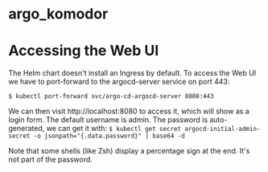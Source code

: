 # argo_komodor

# Accessing the Web UI

The Helm chart doesn't install an Ingress by default. To access the Web UI we have to port-forward to the argocd-server service on port 443:

``
$ kubectl port-forward svc/argo-cd-argocd-server 8080:443
``

We can then visit http://localhost:8080 to access it, which will show as a login form. The default username is admin. The password is auto-generated, we can get it with:
``
$ kubectl get secret argocd-initial-admin-secret -o jsonpath="{.data.password}" | base64 -d
``

Note that some shells (like Zsh) display a percentage sign at the end. It's not part of the password.
